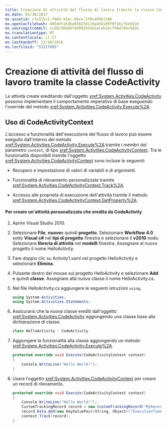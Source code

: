 ```yaml
---
title: Creazione di attività del flusso di lavoro tramite la classe CodeActivity
ms.date: 03/30/2017
ms.assetid: cfe315c1-f86d-43ec-b9ce-2f8c469b1106
ms.openlocfilehash: 4954dfa5dba03823d119a456149f0f16cf5ed410
ms.sourcegitcommit: ccd8c36b0d74d99291d41aceb14cf98d74dc9d2b
ms.translationtype: MT
ms.contentlocale: it-IT
ms.lasthandoff: 12/10/2018
ms.locfileid: "53127095"
---
```

# <a name="workflow-activity-authoring-using-the-codeactivity-class"></a>Creazione di attività del flusso di lavoro tramite la classe CodeActivity
Le attività create ereditando dall'oggetto <xref:System.Activities.CodeActivity> possono implementare il comportamento imperativo di base eseguendo l'override del metodo <xref:System.Activities.CodeActivity.Execute%2A>.

## <a name="using-codeactivitycontext"></a>Uso di CodeActivityContext
 L'accesso a funzionalità dell'esecuzione del flusso di lavoro può essere eseguito dall'interno del metodo <xref:System.Activities.CodeActivity.Execute%2A> tramite i membri del parametro `context`, di tipo <xref:System.Activities.CodeActivityContext>. Tra le funzionalità disponibili tramite l'oggetto <xref:System.Activities.CodeActivityContext> sono incluse le seguenti:

-   Recupero e impostazione di valori di variabili e di argomenti.

-   Funzionalità di rilevamento personalizzate tramite <xref:System.Activities.CodeActivityContext.Track%2A>.

-   Accesso alle proprietà di esecuzione dell'attività tramite il metodo <xref:System.Activities.CodeActivityContext.GetProperty%2A>.

#### <a name="to-create-a-custom-activity-that-inherits-from-codeactivity"></a>Per creare un'attività personalizzata che eredita da CodeActivity

1.  Aprire Visual Studio 2010.

2.  Selezionare **File**, **nuove**e quindi **progetto**. Selezionare **Workflow 4.0** sotto **Visual c#** nel **tipi di progetto** finestra e selezionare il **v2010** nodo. Selezionare **libreria di attività** nel **modelli** finestra. Assegnare al nuovo progetto il nome HelloActivity.

3.  Fare doppio clic su Activity1.xaml nel progetto HelloActivity e selezionare **Elimina**.

4.  Pulsante destro del mouse sul progetto HelloActivity e selezionare **Add** e quindi **classe**. Assegnare alla nuova classe il nome HelloActivity.cs.

5.  Nel file HelloActivity.cs aggiungere le seguenti istruzioni `using`.

    ```csharp
    using System.Activities;
    using System.Activities.Statements;
    ```

6.  Assicurarsi che la nuova classe erediti dall'oggetto <xref:System.Activities.CodeActivity> aggiungendo una classe base alla dichiarazione di classe.

    ```csharp
    class HelloActivity : CodeActivity
    ```

7.  Aggiungere la funzionalità alla classe aggiungendo un metodo <xref:System.Activities.CodeActivity.Execute%2A>.

    ```csharp
    protected override void Execute(CodeActivityContext context)
    {
        Console.WriteLine("Hello World!");
    }
    ```

8.  Usare l'oggetto <xref:System.Activities.CodeActivityContext> per creare un record di rilevamento.

    ```csharp
    protected override void Execute(CodeActivityContext context)
    {
        Console.WriteLine("Hello World!");
        CustomTrackingRecord record = new CustomTrackingRecord("MyRecord");
        record.Data.Add(new KeyValuePair<String, Object>("ExecutionTime", DateTime.Now));
        context.Track(record);
    }
    ```

